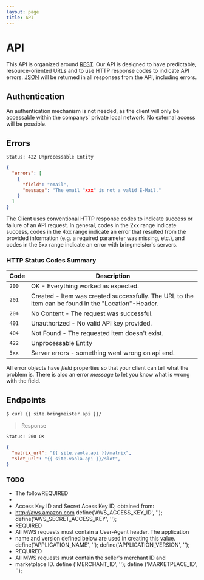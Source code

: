 ```yaml
---
layout: page
title: API
---
```


# API

This API is organized around [REST][REST]. Our API is designed to have predictable, resource-oriented URLs and to use HTTP response codes to indicate API errors. [JSON][JSON] will be returned in all responses from the API, including errors.

## Authentication

An authentication mechanism is not needed, as the client will only be accessable within the companys' private local network.
No external access will be possible.

## Errors

```nginx
Status: 422 Unprocessable Entity
```

```json
{
  "errors": [
    {
      "field": "email",
      "message": "The email "xxx" is not a valid E-Mail."
    }
  ]
}
```

The Client uses conventional HTTP response codes to indicate success or failure of an API request. In general, codes in the 2xx range indicate success, codes in the 4xx range indicate an error that resulted from the provided information (e.g. a required parameter was missing, etc.), and codes in the 5xx range indicate an error with bringmeister's servers.

### HTTP Status Codes Summary

Code   | Description
---    |---
`200`  | OK - Everything worked as expected.
`201`  | Created - Item was created successfully. The URL to the item can be found in the "Location"-Header.
`204`  | No Content - The request was successful.
`401`  | Unauthorized - No valid API key provided.
`404`  | Not Found - The requested item doesn't exist.
`422`  |  Unprocessable Entity
`5xx`  | Server errors - something went wrong on api end.

All error objects have _field_ properties so that your client can tell what the problem is. There is also an error _message_ to let you know what is wrong with the field.

## Endpoints

```sh
$ curl {{ site.bringmeister.api }}/
```

> Response

```nginx
Status: 200 OK
```
```json
{
  "matrix_url": "{{ site.vaola.api }}/matrix",
  "slot_url": "{{ site.vaola.api }}/slot",
}
```


  [REST]: http://en.wikipedia.org/wiki/Representational_State_Transfer
  [JSON]: http://www.json.org/
  [HTTP Basic Auth]: http://en.wikipedia.org/wiki/Basic_access_authentication
  [HTTPS]: http://en.wikipedia.org/wiki/HTTP_Secure
  [login]: /api/login/
  [createuser]: /api/user/#toc_1







### TODO

* The followREQUIRED
*
* Access Key ID and Secret Acess Key ID, obtained from:
* http://aws.amazon.com
define('AWS_ACCESS_KEY_ID', '<Your Access Key ID>');
define('AWS_SECRET_ACCESS_KEY', '<Your Secret Key>');
* REQUIRED
* All MWS requests must contain a User-Agent header. The application
* name and version defined below are used in creating this value.
define('APPLICATION_NAME', '<Your Application Name>');
define('APPLICATION_VERSION', '<Your Application Version or Build Number>');
* REQUIRED
* All MWS requests must contain the seller's merchant ID and
* marketplace ID.
define ('MERCHANT_ID', '<Your Merchant Id>');
define ('MARKETPLACE_ID', '<Your Marketplace Id>');